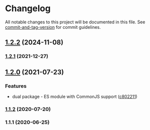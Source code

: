 # Changelog

All notable changes to this project will be documented in this file. See [commit-and-tag-version](https://github.com/absolute-version/commit-and-tag-version) for commit guidelines.

## [1.2.2](https://github.com/toolbuilder/ring-buffer/compare/v1.2.1...v1.2.2) (2024-11-08)

### [1.2.1](https://github.com/toolbuilder/ring-buffer/compare/v1.2.0...v1.2.1) (2021-12-27)

## [1.2.0](https://github.com/toolbuilder/ring-buffer/compare/v1.1.2...v1.2.0) (2021-07-23)


### Features

* dual package - ES module with CommonJS support ([c802211](https://github.com/toolbuilder/ring-buffer/commit/c8022110387556fffab089ea917619bd86e0b3d3))

### [1.1.2](https://github.com/toolbuilder/ring-buffer/compare/v1.1.1...v1.1.2) (2020-07-20)

### 1.1.1 (2020-06-25)
